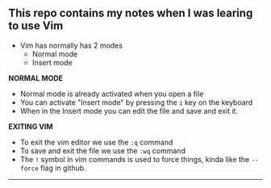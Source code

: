 ## This repo contains my notes when I was learing to use Vim

- Vim has normally has 2 modes
  - Normal mode
  - Insert mode

**NORMAL MODE**
- Normal mode is already activated when you open a file
- You can activate "Insert mode" by pressing the `i` key on the keyboard
- When in the Insert mode you can edit the file and save and exit it.

**EXITING VIM**

- To exit the vim editor we use the `:q` command
- To save and exit the file we use the `:wq` command
- The `!` symbol in vim commands is used to force things, kinda like the `--force` flag in github.

****
